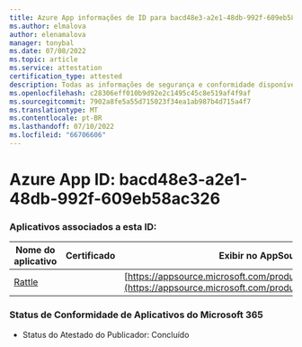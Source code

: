 ```yaml
---
title: Azure App informações de ID para bacd48e3-a2e1-48db-992f-609eb58ac326
ms.author: elmalova
author: elenamalova
manager: tonybal
ms.date: 07/08/2022
ms.topic: article
ms.service: attestation
certification_type: attested
description: Todas as informações de segurança e conformidade disponíveis para bacd48e3-a2e1-48db-992f-609eb58ac326.
ms.openlocfilehash: c28306eff010b9d92e2c1495c45c8e519af4f9af
ms.sourcegitcommit: 7902a8fe5a55d715023f34ea1ab987b4d715a4f7
ms.translationtype: MT
ms.contentlocale: pt-BR
ms.lasthandoff: 07/10/2022
ms.locfileid: "66706606"
---
```

# <a name="azure-app-id-bacd48e3-a2e1-48db-992f-609eb58ac326"></a>Azure App ID: bacd48e3-a2e1-48db-992f-609eb58ac326


### <a name="apps-associated-with-this-id"></a>Aplicativos associados a esta ID:
| **Nome do aplicativo** | **Certificado** | **Exibir no AppSource** |
|--------------|---------------|-----------------------|
| [Rattle](../forward/WA200004030.md) |  | [https://appsource.microsoft.com/product/office/WA200004030](https://appsource.microsoft.com/product/office/WA200004030) |

### <a name="microsoft-365-app-compliance-status"></a>Status de Conformidade de Aplicativos do Microsoft 365
- Status do Atestado do Publicador: Concluído
